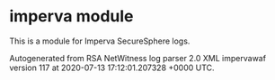 # imperva module

This is a module for Imperva SecureSphere logs.

Autogenerated from RSA NetWitness log parser 2.0 XML impervawaf version 117
at 2020-07-13 17:12:01.207328 +0000 UTC.

